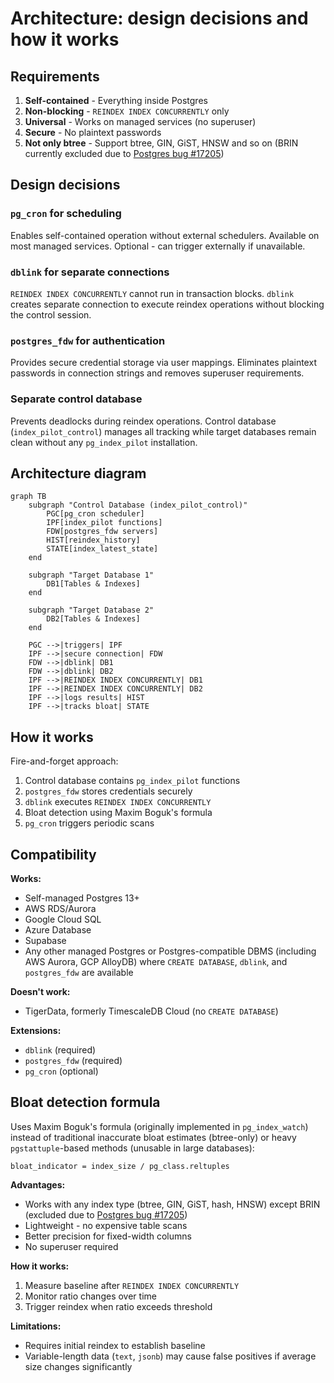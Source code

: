 # Architecture: design decisions and how it works

## Requirements

1. **Self-contained** - Everything inside Postgres
2. **Non-blocking** - `REINDEX INDEX CONCURRENTLY` only
3. **Universal** - Works on managed services (no superuser)
4. **Secure** - No plaintext passwords
5. **Not only btree** - Support btree, GIN, GiST, HNSW and so on (BRIN currently excluded due to [Postgres bug #17205](https://www.postgresql.org/message-id/flat/17205-42b1d8f131f0cf97%40postgresql.org))

## Design decisions

### `pg_cron` for scheduling
Enables self-contained operation without external schedulers. Available on most managed services. Optional - can trigger externally if unavailable.

### `dblink` for separate connections
`REINDEX INDEX CONCURRENTLY` cannot run in transaction blocks. `dblink` creates separate connection to execute reindex operations without blocking the control session.

### `postgres_fdw` for authentication
Provides secure credential storage via user mappings. Eliminates plaintext passwords in connection strings and removes superuser requirements.

### Separate control database
Prevents deadlocks during reindex operations. Control database (`index_pilot_control`) manages all tracking while target databases remain clean without any `pg_index_pilot` installation.

## Architecture diagram

```mermaid
graph TB
    subgraph "Control Database (index_pilot_control)"
        PGC[pg_cron scheduler]
        IPF[index_pilot functions]
        FDW[postgres_fdw servers]
        HIST[reindex_history]
        STATE[index_latest_state]
    end
    
    subgraph "Target Database 1"
        DB1[Tables & Indexes]
    end
    
    subgraph "Target Database 2"
        DB2[Tables & Indexes]
    end
    
    PGC -->|triggers| IPF
    IPF -->|secure connection| FDW
    FDW -->|dblink| DB1
    FDW -->|dblink| DB2
    IPF -->|REINDEX INDEX CONCURRENTLY| DB1
    IPF -->|REINDEX INDEX CONCURRENTLY| DB2
    IPF -->|logs results| HIST
    IPF -->|tracks bloat| STATE
```

## How it works

Fire-and-forget approach:

1. Control database contains `pg_index_pilot` functions
2. `postgres_fdw` stores credentials securely
3. `dblink` executes `REINDEX INDEX CONCURRENTLY`
4. Bloat detection using Maxim Boguk's formula
5. `pg_cron` triggers periodic scans

## Compatibility

**Works:**
- Self-managed Postgres 13+
- AWS RDS/Aurora
- Google Cloud SQL
- Azure Database
- Supabase
- Any other managed Postgres or Postgres-compatible DBMS (including AWS Aurora, GCP AlloyDB) where `CREATE DATABASE`, `dblink`, and `postgres_fdw` are available

**Doesn't work:**
- TigerData, formerly TimescaleDB Cloud (no `CREATE DATABASE`)

**Extensions:**
- `dblink` (required)
- `postgres_fdw` (required)
- `pg_cron` (optional)

## Bloat detection formula

Uses Maxim Boguk's formula (originally implemented in `pg_index_watch`) instead of traditional inaccurate bloat estimates (btree-only) or heavy `pgstattuple`-based methods (unusable in large databases):

```
bloat_indicator = index_size / pg_class.reltuples
```

**Advantages:**
- Works with any index type (btree, GIN, GiST, hash, HNSW) except BRIN (excluded due to [Postgres bug #17205](https://www.postgresql.org/message-id/flat/17205-42b1d8f131f0cf97%40postgresql.org))
- Lightweight - no expensive table scans
- Better precision for fixed-width columns
- No superuser required

**How it works:**
1. Measure baseline after `REINDEX INDEX CONCURRENTLY`
2. Monitor ratio changes over time
3. Trigger reindex when ratio exceeds threshold

**Limitations:**
- Requires initial reindex to establish baseline
- Variable-length data (`text`, `jsonb`) may cause false positives if average size changes significantly
